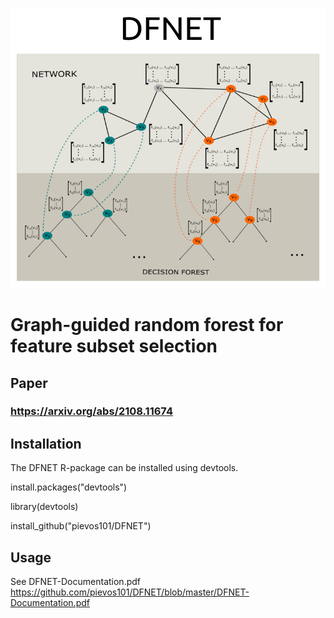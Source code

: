 ![DFNETLogo](https://github.com/pievos101/DFNET/blob/master/DFNET_plot.png)

# Graph-guided random forest for feature subset selection

## Paper 
### https://arxiv.org/abs/2108.11674

## Installation
The DFNET R-package can be installed using devtools.

install.packages("devtools")

library(devtools)

install_github("pievos101/DFNET")

## Usage
See DFNET-Documentation.pdf
https://github.com/pievos101/DFNET/blob/master/DFNET-Documentation.pdf
